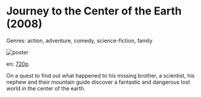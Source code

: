 # Journey to the Center of the Earth (2008)

Genres: action, adventure, comedy, science-fiction, family

![poster](http://image.tmdb.org/t/p/w500/nlYk34gpPfM6KFujxB9HTHZyeiL.jpg)

en:
  [720p](magnet:?xt=urn:btih:8E3E5EB26EDEF5CB72D525716707FBF338E2FC4A&tr=udp://glotorrents.pw:6969/announce&tr=udp://tracker.opentrackr.org:1337/announce&tr=udp://torrent.gresille.org:80/announce&tr=udp://tracker.openbittorrent.com:80&tr=udp://tracker.coppersurfer.tk:6969&tr=udp://tracker.leechers-paradise.org:6969&tr=udp://p4p.arenabg.ch:1337&tr=udp://tracker.internetwarriors.net:1337)
  


On a quest to find out what happened to his missing brother, a scientist, his nephew and their mountain guide discover a fantastic and dangerous lost world in the center of the earth.